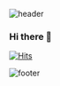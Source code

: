 ![header](https://capsule-render.vercel.app/api?type=waving&color=auto&height=170&section=header&text=Cello%20Dove&fontAlignY=20&fontSize=50)
### Hi there 👋
[![Hits](https://hits.seeyoufarm.com/api/count/incr/badge.svg?url=https%3A%2F%2Fgithub.com%2Fcellodove&count_bg=%2379C83D&title_bg=%23555555&icon=&icon_color=%23E7E7E7&title=hits&edge_flat=false)](https://hits.seeyoufarm.com)





















![footer](https://capsule-render.vercel.app/api?type=waving&color=auto&height=170&section=footer)
